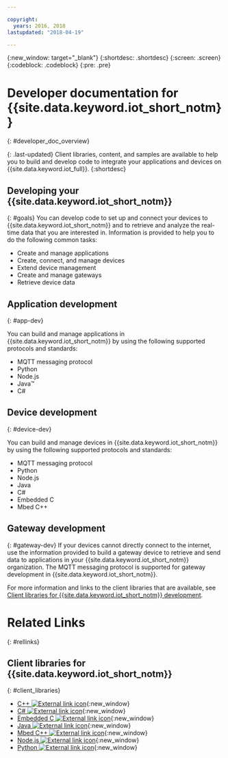```yaml
---

copyright:
  years: 2016, 2018
lastupdated: "2018-04-19"

---
```


{:new_window: target="_blank"}
{:shortdesc: .shortdesc}
{:screen: .screen}
{:codeblock: .codeblock}
{:pre: .pre}

# Developer documentation for {{site.data.keyword.iot_short_notm}}
{: #developer_doc_overview}

{: .last-updated}
Client libraries, content, and samples are available to help you to build and develop code to integrate your applications and devices on {{site.data.keyword.iot_full}}.
{:shortdesc}


## Developing your {{site.data.keyword.iot_short_notm}}
{: #goals}
You can develop code to set up and connect your devices to {{site.data.keyword.iot_short_notm}} and to retrieve and analyze the real-time data that you are interested in. Information is provided to help you to do the following common tasks:

-  Create and manage applications
-  Create, connect, and manage devices
-  Extend device management
-  Create and manage gateways
-  Retrieve device data


## Application development
{: #app-dev}

You can build and manage applications in {{site.data.keyword.iot_short_notm}} by using the following supported protocols and standards:

- MQTT messaging protocol
- Python
- Node.js
- Java™
- C#

## Device development
{: #device-dev}

You can build and manage devices in {{site.data.keyword.iot_short_notm}} by using the following supported protocols and standards:

- MQTT messaging protocol
- Python
- Node.js
- Java
- C#
- Embedded C
- Mbed C++

## Gateway development
{: #gateway-dev}
If your devices cannot directly connect to the internet, use the information provided to build a gateway device to retrieve and send data to applications in your {{site.data.keyword.iot_short_notm}} organization.
The MQTT messaging protocol is supported for gateway development in {{site.data.keyword.iot_short_notm}}.

For more information and links to the client libraries that are available, see [Client libraries for {{site.data.keyword.iot_short_notm}} development](iot_platform_client_lib.html).

# Related Links
{: #rellinks}

## Client libraries for {{site.data.keyword.iot_short_notm}}
{: #client_libraries}

* [C++ ![External link icon](../../icons/launch-glyph.svg)](https://github.com/ibm-watson-iot/iot-cpp){:new_window}
* [C# ![External link icon](../../icons/launch-glyph.svg)](https://github.com/ibm-watson-iot/iot-csharp){:new_window}
* [Embedded C ![External link icon](../../icons/launch-glyph.svg)](https://github.com/ibm-watson-iot/iot-embeddedc){:new_window}
* [Java ![External link icon](../../icons/launch-glyph.svg)](https://github.com/ibm-watson-iot/iot-java){:new_window}
* [Mbed C++ ![External link icon](../../icons/launch-glyph.svg)](https://os.mbed.com/teams/IBM_IoT/code/IBMIoTF/){:new_window}
* [Node.js ![External link icon](../../icons/launch-glyph.svg)](https://github.com/ibm-watson-iot/iot-nodejs){:new_window}
* [Python ![External link icon](../../icons/launch-glyph.svg)](https://github.com/ibm-watson-iot/iot-python){:new_window}
